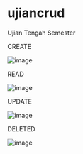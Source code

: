 # ujiancrud
Ujian Tengah Semester

CREATE

![image](https://user-images.githubusercontent.com/99938502/157820153-173a9ee3-5c6c-4ba3-bc1a-05503fe52f66.png)

READ

![image](https://user-images.githubusercontent.com/99938502/157820325-c0018fa2-1871-426a-b25f-6fa8ca4ded2b.png)

UPDATE

![image](https://user-images.githubusercontent.com/99938502/157820444-a523029c-e7fc-43a0-84cd-f9cb14f9e133.png)

DELETED

![image](https://user-images.githubusercontent.com/99938502/157820558-d4b2594b-b813-4777-bdfc-d613d6927149.png)
